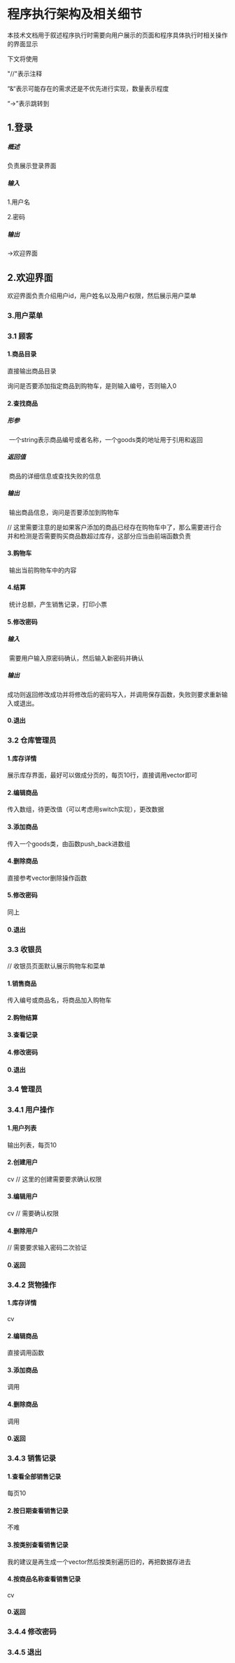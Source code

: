 # 程序执行架构及相关细节

本技术文档用于叙述程序执行时需要向用户展示的页面和程序具体执行时相关操作的界面显示

下文将使用

"//"表示注释

“&“表示可能存在的需求还是不优先进行实现，数量表示程度

“->”表示跳转到



## 1.登录

##### 概述

负责展示登录界面



##### 输入

1.用户名

2.密码




##### 输出

->欢迎界面



## 2.欢迎界面

欢迎界面负责介绍用户id，用户姓名以及用户权限，然后展示用户菜单



### 3.用户菜单



### 3.1 顾客

#### 1.商品目录

直接输出商品目录

询问是否要添加指定商品到购物车，是则输入编号，否则输入0

#### 2.查找商品

##### 形参

​		一个string表示商品编号或者名称，一个goods类的地址用于引用和返回

##### 返回值

​		商品的详细信息或查找失败的信息

##### 输出

​		输出商品信息，询问是否要添加到购物车



// 这里需要注意的是如果客户添加的商品已经存在购物车中了，那么需要进行合并和检测是否需要购买商品数超过库存，这部分应当由前端函数负责

#### 3.购物车

​		输出当前购物车中的内容

#### 4.结算

​		统计总额，产生销售记录，打印小票

#### 5.修改密码

##### 输入

​		需要用户输入原密码确认，然后输入新密码并确认

##### 输出

​		成功则返回修改成功并将修改后的密码写入，并调用保存函数，失败则要求重新输入或退出。

#### 0.退出



### 3.2 仓库管理员

#### 1.库存详情

展示库存界面，最好可以做成分页的，每页10行，直接调用vector即可

#### 2.编辑商品

传入数组，待更改值（可以考虑用switch实现），更改数据

#### 3.添加商品

传入一个goods类，由函数push_back进数组

#### 4.删除商品

直接参考vector删除操作函数

#### 5.修改密码

同上

#### 0.退出



### 3.3 收银员

// 收银员页面默认展示购物车和菜单

#### 1.销售商品

传入编号或商品名，将商品加入购物车

#### 2.购物结算

#### 3.查看记录

#### 4.修改密码

#### 0.退出



### 3.4 管理员

### 3.4.1 用户操作

#### 1.用户列表

输出列表，每页10

#### 2.创建用户

cv // 这里的创建需要要求确认权限

#### 3.编辑用户

cv // 需要确认权限

#### 4.删除用户

// 需要要求输入密码二次验证

#### 0.返回



### 3.4.2 货物操作

#### 1.库存详情

cv

#### 2.编辑商品

直接调用函数

#### 3.添加商品

调用

#### 4.删除商品

调用

#### 0.返回



### 3.4.3 销售记录

#### 1.查看全部销售记录

每页10

#### 2.按日期查看销售记录

不难

#### 3.按类别查看销售记录

我的建议是再生成一个vector然后按类别遍历旧的，再把数据存进去

#### 4.按商品名称查看销售记录

cv

#### 0.返回

### 3.4.4 修改密码

### 3.4.5 退出















